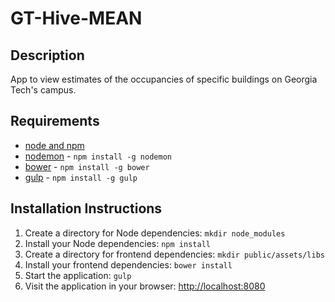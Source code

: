 # GT-Hive-MEAN  

## Description

App to view estimates of the occupancies of specific buildings on Georgia Tech's campus. 

## Requirements

- [node and npm](http://nodejs.org/)
- [nodemon](http://nodemon.io/) - `npm install -g nodemon`
- [bower](http://bower.io) - `npm install -g bower`
- [gulp](http://gulpjs.com/) - `npm install -g gulp`

## Installation Instructions

1. Create a directory for Node dependencies: `mkdir node_modules`
2. Install your Node dependencies: `npm install`
3. Create a directory for frontend dependencies: `mkdir public/assets/libs`
4. Install your frontend dependencies: `bower install`
5. Start the application: `gulp`
6. Visit the application in your browser: [http://localhost:8080](http://localhost:8080)
